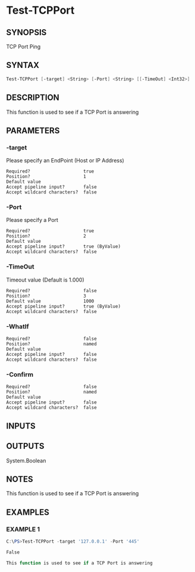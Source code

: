 ﻿# Test-TCPPort
## SYNOPSIS
TCP Port Ping

## SYNTAX
```powershell
Test-TCPPort [-target] <String> [-Port] <String> [[-TimeOut] <Int32>] [-WhatIf] [-Confirm] [<CommonParameters>]
```

## DESCRIPTION
This function is used to see if a TCP Port is answering

## PARAMETERS
### -target <String>
Please specify an EndPoint (Host or IP Address)
```
Required?                    true
Position?                    1
Default value
Accept pipeline input?       false
Accept wildcard characters?  false
```
 
### -Port <String>
Please specify a Port
```
Required?                    true
Position?                    2
Default value
Accept pipeline input?       true (ByValue)
Accept wildcard characters?  false
```
 
### -TimeOut <Int32>
Timeout value (Default is 1.000)
```
Required?                    false
Position?                    3
Default value                1000
Accept pipeline input?       true (ByValue)
Accept wildcard characters?  false
```
 
### -WhatIf <SwitchParameter>

```
Required?                    false
Position?                    named
Default value
Accept pipeline input?       false
Accept wildcard characters?  false
```
 
### -Confirm <SwitchParameter>

```
Required?                    false
Position?                    named
Default value
Accept pipeline input?       false
Accept wildcard characters?  false
```

## INPUTS


## OUTPUTS
System.Boolean

## NOTES
This function is used to see if a TCP Port is answering

## EXAMPLES
### EXAMPLE 1
```powershell
C:\PS>Test-TCPPort -target '127.0.0.1' -Port '445'

False

This function is used to see if a TCP Port is answering
```



